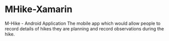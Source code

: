# MHike-Xamarin
M-Hike - Android Application The mobile app which would allow people to record details of hikes they are planning and record observations during the hike.

